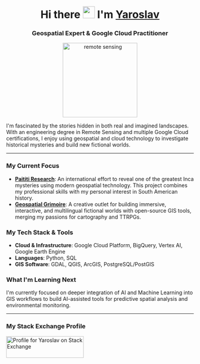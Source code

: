 <h1 align="center">Hi there <img src="https://github.com/blackcater/blackcater/raw/main/images/Hi.gif" height="32"/> I'm <a href="https://www.linkedin.com/in/vasyunin/" target="_blank">Yaroslav</a></h1>

<h3 align="center">Geospatial Expert & Google Cloud Practitioner</h3>

<p align="center">
  <a href="https://www.paititi.info/" target="_blank" rel="noreferrer">
    <img src="https://upload.wikimedia.org/wikipedia/commons/d/d1/Satellite_imaging.svg" alt="remote sensing" width="200"/>
  </a>
</p>

I'm fascinated by the stories hidden in both real and imagined landscapes. With an engineering degree in Remote Sensing and multiple Google Cloud certifications, I enjoy using geospatial and cloud technology to investigate historical mysteries and build new fictional worlds.

---

### My Current Focus

- **[Paititi Research](https://www.paititi.info/)**: An international effort to reveal one of the greatest Inca mysteries using modern geospatial technology. This project combines my professional skills with my personal interest in South American history.
- **[Geospatial Grimoire](https://www.geospatial-grimoire.com/)**: A creative outlet for building immersive, interactive, and multilingual fictional worlds with open-source GIS tools, merging my passions for cartography and TTRPGs.

### My Tech Stack & Tools

- **Cloud & Infrastructure**: Google Cloud Platform, BigQuery, Vertex AI, Google Earth Engine
- **Languages**: Python, SQL
- **GIS Software**: GDAL, QGIS, ArcGIS, PostgreSQL/PostGIS

### What I'm Learning Next

I'm currently focused on deeper integration of AI and Machine Learning into GIS workflows to build AI-assisted tools for predictive spatial analysis and environmental monitoring.

---

### My Stack Exchange Profile

<a href="https://stackexchange.com/users/1717642">
  <img src="https://stackexchange.com/users/flair/1717642.png" width="208" height="58" alt="Profile for Yaroslav on Stack Exchange" title="Profile for Yaroslav on Stack Exchange">
</a>
